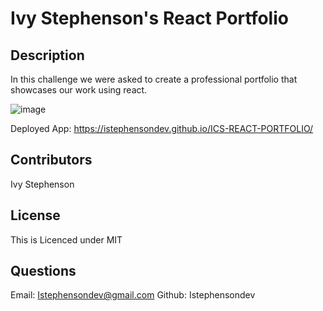 # Ivy Stephenson's React Portfolio 

## Description

In this challenge we were asked to create a professional portfolio that showcases our work using react. 


![image](https://user-images.githubusercontent.com/74675624/120938074-1b1faf00-c6df-11eb-9b66-04838357811f.png)

Deployed App: https://istephensondev.github.io/ICS-REACT-PORTFOLIO/

## Contributors

Ivy Stephenson

## License 

This is Licenced under MIT

## Questions

Email: Istephensondev@gmail.com
Github: Istephensondev
